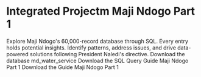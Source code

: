 # Integrated Projectm Maji Ndogo Part 1
 Explore Maji Ndogo's 60,000-record database through SQL. Every entry holds potential insights. Identify patterns, address issues, and drive data-powered solutions following President Naledi's directive.  Download the database md_water_service Download the SQL Query Guide Maji Ndogo Part 1 Download the Guide Maji Ndogo Part 1
